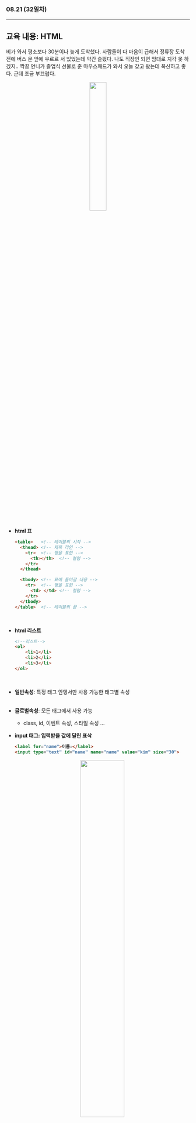 ###  08.21 (32일차)
---
교육 내용: HTML
---
비가 와서 평소보다 30분이나 늦게 도착했다. 사람들이 다 마음이 급해서 정류장 도착 전에 버스 문 앞에 우르르 서 있었는데 약간 슬펐다. 나도 직장인 되면 맘대로 지각 못 하겠지.. 짝꿍 언니가 졸업식 선물로 준 마우스패드가 와서 오늘 갖고 왔는데 폭신하고 좋다. 근데 조금 부끄럽다.
<p align="center">
<img src="https://github.com/user-attachments/assets/17f0f1f1-bab7-463a-bd68-15c96474926b" width="30%" /> </p><br>


- **html 표**
  ```html
  <table>   <!-- 테이블의 시작 -->
    <thead> <!-- 제목 라인 -->
      <tr>  <!-- 행을 표현 -->
        <th></th>  <!-- 컬럼 -->
      </tr>
    </thead>
  
    <tbody> <!-- 표에 들어갈 내용 -->
      <tr>  <!-- 행을 표현 -->
        <td> </td> <!-- 컬럼 -->
      </tr>
    </tbody>
  </table>  <!-- 테이블의 끝 -->
  ```
<br>

- **html 리스트**
  ```html
  <!--리스트-->
  <ol>
      <li>1</li>
      <li>2</li>
      <li>3</li>
  </ol>
  ```
<br>

- **일반속성**: 특정 태그 안엥서만 사용 가능한 태그별 속성<br><br>
- **글로벌속성**: 모든 태그에서 사용 가능
  - class, id, 이벤트 속성, 스타일 속성 ...
<b><br>

- **input 태그**: 입력받을 값에 달린 표삭
  ```html
  <label for="name">이름:</label>
  <input type="text" id="name" name="name" value="kim" size="30">
  ```
  <p align="center">
  <img src="https://github.com/user-attachments/assets/5b8a8ec1-ab55-4405-a2c6-48743596b41a" width="50%" /> </p><br>

***
